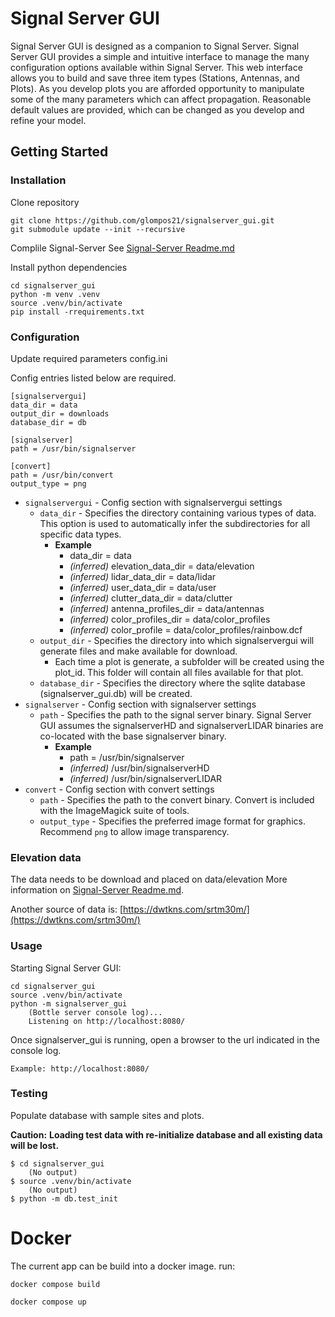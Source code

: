 # Signal Server GUI

Signal Server GUI is designed as a companion to Signal Server. Signal Server GUI provides a simple and intuitive interface to manage the many configuration options available within Signal Server. This web interface allows you to build and save three item types (Stations, Antennas, and Plots). As you develop plots you are afforded opportunity to manipulate some of the many parameters which can affect propagation. Reasonable default values are provided, which can be changed as you develop and refine your model.
## Getting Started

### Installation

Clone repository

```shell
git clone https://github.com/glompos21/signalserver_gui.git
git submodule update --init --recursive
```

Complile Signal-Server
See [Signal-Server Readme.md](./Signal-Server/README.md#L61)

Install python dependencies

```shell
cd signalserver_gui
python -m venv .venv
source .venv/bin/activate
pip install -rrequirements.txt
```

### Configuration

Update required parameters config.ini

Config entries listed below are required.

```
[signalservergui]
data_dir = data
output_dir = downloads
database_dir = db

[signalserver]
path = /usr/bin/signalserver

[convert]
path = /usr/bin/convert
output_type = png
```

- `signalservergui` - Config section with signalservergui settings
  - `data_dir` - Specifies the directory containing various types of data. This option is used to automatically infer the subdirectories for all specific data types.
    - **Example**
      - data_dir = data
      - *(inferred)* elevation_data_dir = data/elevation
      - *(inferred)* lidar_data_dir = data/lidar
      - *(inferred)* user_data_dir = data/user
      - *(inferred)* clutter_data_dir = data/clutter
      - *(inferred)* antenna_profiles_dir = data/antennas
      - *(inferred)* color_profiles_dir = data/color_profiles
      - *(inferred)* color_profile = data/color_profiles/rainbow.dcf
  - `output_dir` - Specifies the directory into which signalservergui will generate files and make available for download.
    - Each time a plot is generate, a subfolder will be created using the plot_id. This folder will contain all files available for that plot.
  - `database_dir` - Specifies the directory where the sqlite database (signalserver_gui.db) will be created.
- `signalserver` - Config section with signalserver settings
  - `path` - Specifies the path to the signal server binary. Signal Server GUI assumes the signalserverHD and signalserverLIDAR binaries are co-located with the base signalserver binary.
    - **Example**
      - path = /usr/bin/signalserver
      - *(inferred)* /usr/bin/signalserverHD
      - *(inferred)* /usr/bin/signalserverLIDAR
- `convert` - Config section with convert settings
  - `path` - Specifies the path to the convert binary. Convert is included with the ImageMagick suite of tools.
  - `output_type` - Specifies the preferred image format for graphics. Recommend `png` to allow image transparency.
### Elevation data
The data needs to be download and placed on data/elevation
More information on [Signal-Server Readme.md](./Signal-Server/README.md#L159).

Another source of data is: [https://dwtkns.com/srtm30m/](https://dwtkns.com/srtm30m/)

### Usage

Starting Signal Server GUI:

```shell
cd signalserver_gui
source .venv/bin/activate
python -m signalserver_gui
    (Bottle server console log)...
    Listening on http://localhost:8080/
```

Once signalserver_gui is running, open a browser to the url indicated
in the console log. 

    Example: http://localhost:8080/

### Testing

Populate database with sample sites and plots.

**Caution:**
    **Loading test data with re-initialize database and all existing data will be lost.**

```shell
$ cd signalserver_gui
    (No output)
$ source .venv/bin/activate
    (No output)
$ python -m db.test_init
```

# Docker

The current app can be build into a docker image.
run:

```console
docker compose build
```

```console
docker compose up
```